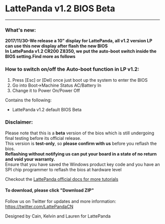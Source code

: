 # LattePanda v1.2 BIOS Beta
----------------
### What's new:
**2017/11/30-We release a 10" display for LattePanda, all v1.2 version LP can use this new display after flash the new BIOS**  
**In LattePanda v1.2 CR200 Z8350, we put the auto-boot switch inside the BIOS setting.Find more as follows**    

### How to switch on/off the Auto-boot function in LP v1.2:
1.	Press [Esc] or [Del] once just boot up the system to enter the BIOS
2.	Go into Boot->Machine Status AC/Battery In
3.	Change it to Power On/Power Off

Contains the following:

- LattePanda v1.2 default BIOS Beta

### Disclaimer:   

Please note that this is a **beta** version of the bios which is still undergoing final testing before its official release.  
This version is **test-only**, so **please confirm with us** before you reflash the bios.  
**Reflashing without notifying us can put your board in a state of no return and void your warranty.**  
Ensure that you have saved the Windows product key code and you have an SPI chip programmer to reflash the bios at hardware level  




Checkout the [LattePanda official docs for more tutorials](http://www.lattepanda.com/docs) 



#### To download, please click "Download ZIP"

Follow us on Twitter for updates and more information: https://twitter.com/LattePandaCN

Designed by Cain, Kelvin and Lauren for LattePanda
